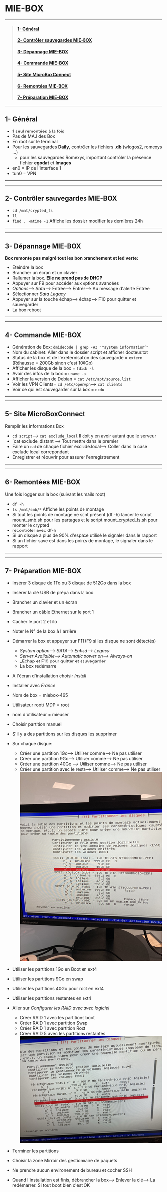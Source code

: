 # **MIE-BOX**
______
>#### [1- Général](https://github.com/Bilal-Aldimashq/Notes/blob/main/MIE/MIE-BOX.md#1--g%C3%A9n%C3%A9ral)
>#### [2- Contrôler sauvegardes MIE-BOX](https://github.com/Bilal-Aldimashq/Notes/blob/main/MIE/MIE-BOX.md#2--contr%C3%B4ler-sauvegardes-mie-box)
>#### [3- Dépannage MIE-BOX](https://github.com/Bilal-Aldimashq/Notes/blob/main/MIE/MIE-BOX.md#3--d%C3%A9pannage-mie-box-1)
>#### [4- Commande MIE-BOX](https://github.com/Bilal-Aldimashq/Notes/blob/main/MIE/MIE-BOX.md#4--commande-mie-box)
>#### [5- Site MicroBoxConnect](https://github.com/Bilal-Aldimashq/Notes/blob/main/MIE/MIE-BOX.md#5--site-microboxconnect)
>#### [6- Remontées MIE-BOX](https://github.com/Bilal-Aldimashq/Notes/blob/main/MIE/MIE-BOX.md#6--remont%C3%A9es-mie-box)
>#### [7- Préparation MIE-BOX](https://github.com/Bilal-Aldimashq/Notes/blob/main/MIE/MIE-BOX.md#7--pr%C3%A9paration-mie-box-1)

_____
## **1- Général**
- 1 seul remontées à la fois
- Pas de MAJ des Box
- En root sur le terminal
- Pour les sauvegardes **Daily**, contrôler les fichiers **.db** (wlogos2, romexys ...)
  - pour les sauvegardes Romexys, important contrôler la présence fichier **egodat** et **Images**
- en0 = IP de l'interface 1
- tun0 = VPN

______
______

## **2- Contrôler sauvegardes MIE-BOX**
- `cd /mnt/crypted_fs`
- `ll`
- `find . -mtime -1` Affiche les dossier modifier les dernières 24h
_____
_____

## **3- Dépannage MIE-BOX**
**Box remonte pas malgré tout les bon branchement et led verte:**
- Eteindre la box
- Brancher un écran et un clavier
- Rallumer la box. **Elle ne prend pas de DHCP**
- Appuyer sur F9 pour accéder aux options avancées
- _Options_--> _Sata_--> Entrée--> Entrée--> Au message d'alerte Entrée
- Sélectionner _Sata Legacy_
- Appuyer sur la touche échap--> échap--> F10 pour quitter et sauvegarder
- La box reboot
____
____

## **4- Commande MIE-BOX**
- Génération de Box: `dmidecode | grep -A3 '^system information^'`
- Nom du cabinet: Aller dans le dossier script et afficher docteur.txt
- Status de la box et de l'exeternisation des sauvegarde = `extern` (Réhausse = 200Gb sinon c'est 100Gb)
- Afficher les disque de la box = `fdisk -l`
- Avoir des infos de la box = `uname -a`
- Afficher la version de Debian = `cat /etc/apt/source.list`
- Voir les VPN Clients= `cd /etc/openvpn`--> `cat clients`
- Voir ce qui est sauvegarder sur la box = `ncdu`
_____
_____

## **5- Site MicroBoxConnect**
Remplir les informations Box
- `cd script`--> `cat exclude_local` Il doit y en avoir autant que le serveur
- `cat exclude_distant --> Tout mettre dans le premier
- Faire un `cat`de chaque fichier exclude.local--> Coller dans la case exclude local correpondant
- Enregistrer et réouvrir pour assurer l'enregistrement
_____
_____

## **6- Remontées MIE-BOX**
Une fois logger sur la box (suivant les mails root)
- `df -h`
- `ls /mnt/smb/*` Affiche les points de montage
- Si tout les points de montage ne sont présent (df -h) lancer le script mount_smb.sh pour les partages et le script mount_crypted_fs.sh pour monter le crypted
- recontrôler avec df-h
- Si un disque a plus de 90% d'espace utilisé le signaler dans le rapport
- Si un fichier save est dans les points de montage, le signaler dans le rapport
____
____

## **7- Préparation MIE-BOX**
- Insérer 3 disque de 1To ou 3 disque de 512Go dans la box
- Insérer la clé USB de prépa dans la box
- Brancher un clavier et un écran
- Brancher un câble Ethernet sur le port 1
- Cacher le port 2 et ilo
- Noter le N° de la box à l'arrière
- Démarrer la box et appuyer sur F11 (F9 si les disque ne sont détectés)
  - _System option_--> _SATA_--> _Enbed_--> _Legacy_
  - _Server Availaible_--> _Automatic power on_--> _Always-on_
  - _Echap et F10 pour quitter et sauvegarder
  - La box redémarre
- A l'écran d'installation choisir _Install_
- Installer avec _France_
- Nom de box = miebox-465
- Utilisateur root/ MDP = root
- nom d'utilisateur = mieuser
- Choisir partition manuel
- S'il y a des partitions sur les disques les supprimer
- Sur chaque disque:
  - Créer une partition 1Go--> Utiliser comme--> Ne pas utiliser
  - Créer une partition 9Go--> Utiliser comme--> Ne pas utiliser
  - Créer une partition 40Go --> Utiliser comme--> Ne pas utiliser
  - Créer une partition avec le reste--> Utiliser comme--> Ne pas utiliser
![](https://github.com/Bilal-Aldimashq/Notes/blob/main/Ressources/Partition_Debian%20(1).jpg)

- Utiliser les partitions 1Go en Boot en ext4
- Utiliser les partitions 9Go en swap
- Utiliser les partitions 40Go pour root en ext4
- Utiliser les partitions restantes en ext4
- Aller sur _Configurer les RAID avec avec logiciel_
  - Créer RAID 1 avec les partitions boot
  - Créer RAID 1 avec partition Swap
  - Créer RAID 1 avec partition Root
  - Créer RAID 5 avec les partitions restantes
![](https://github.com/Bilal-Aldimashq/Notes/blob/main/Ressources/Partition_Debian%20(4).jpg)

- Terminer les partitions
- Choisir la zone Mirroir des gestionnaire de paquets
- Ne prendre aucun environement de bureau et cocher SSH
- Quand l'installation est finis, débrancher la box--> Enlever la clé--> La redémarrer. Si tout boot bien c'est OK
 




  

